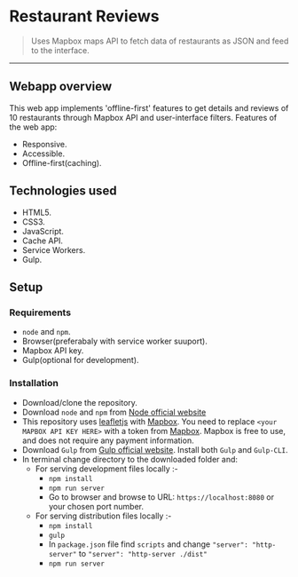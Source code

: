 # Restaurant Reviews
> Uses Mapbox maps API to fetch data of restaurants as JSON and feed to the interface.
---

## Webapp overview

This web app implements 'offline-first' features to get details and reviews of 10 restaurants through Mapbox API and user-interface filters.
Features of the web app:
- Responsive.
- Accessible.
- Offline-first(caching).

## Technologies used
- HTML5.
- CSS3.
- JavaScript.
- Cache API.
- Service Workers.
- Gulp.

## Setup

### Requirements
- `node` and `npm`.
- Browser(preferabaly with service worker suuport).
- Mapbox API key.
- Gulp(optional for development).

### Installation
- Download/clone the repository.
- Download `node` and `npm` from [Node official website](https://nodejs.org/en/) 
- This repository uses [leafletjs](https://leafletjs.com/) with [Mapbox](https://www.mapbox.com/). You need to replace `<your MAPBOX API KEY HERE>` with a token from [Mapbox](https://www.mapbox.com/). Mapbox is free to use, and does not require any payment information.
- Download `Gulp` from [Gulp official website](https://gulpjs.com/). Install both `Gulp` and `Gulp-CLI`.
- In terminal change directory to the downloaded folder and:
  - For serving development files locally :-
    - `npm install`
    - `npm run server`
    - Go to browser and browse to URL: `https://localhost:8080` or your chosen port number.
  - For serving distribution files locally :-
    - `npm install`
    - `gulp`
    - In `package.json` file find `scripts` and change `"server": "http-server"` to
    `"server": "http-server ./dist"`
    - `npm run server`




